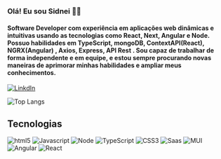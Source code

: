 ### Olá! Eu sou Sidnei 🖐🏽

#### Software Developer com experiência em aplicações web dinâmicas e intuitivas usando as tecnologias como React, Next, Angular e Node. Possuo habilidades em TypeScript, mongoDB, ContextAPI(React), NGRX(Angular) , Axios, Express, API Rest . Sou capaz de trabalhar de forma independente e em equipe, e estou sempre procurando novas maneiras de aprimorar minhas habilidades e ampliar meus conhecimentos.



[![LinkdIn](https://img.shields.io/badge/LinkedIn-0077B5?style=for-the-badge&logo=linkedin&logoColor=white)](https://www.linkedin.com/in/sidnei-da-rocha-silva-89657613a/)

![Top Langs](https://github-readme-stats.vercel.app/api/top-langs/?username=sidneidarochasilva&donut_vertical_chart=true)

## Tecnologias

<div style="display: inline-block">
  <img  alt='html5' src='https://img.shields.io/badge/HTML5-E34F26?style=for-the-badge&logo=html5&logoColor=white'/>
  <img  alt='Javascript' src='https://img.shields.io/badge/JavaScript-F7DF1E?style=for-the-badge&logo=javascript&logoColor=black'/>
  <img  alt='Node' src='https://img.shields.io/badge/Node.js-43853D?style=for-the-badge&logo=node.js&logoColor=white'/>
  <img  alt='TypeScript' src='https://img.shields.io/badge/TypeScript-007ACC?style=for-the-badge&logo=typescript&logoColor=white'/>
  <img  alt='CSS3' src='https://img.shields.io/badge/CSS3-1572B6?style=for-the-badge&logo=css3&logoColor=white'/>
  <img  alt='Saas' src='https://img.shields.io/badge/Sass-CC6699?style=for-the-badge&logo=sass&logoColor=white'/>
  <img  alt='MUI' src='https://img.shields.io/badge/Material--UI-0081CB?style=for-the-badge&logo=material-ui&logoColor=white'/>
  <img  alt='Angular' src='https://img.shields.io/badge/Angular-DD0031?style=for-the-badge&logo=angular&logoColor=white'/>
  <img  alt='React' src='https://img.shields.io/badge/React-20232A?style=for-the-badge&logo=react&logoColor=61DAFB'/>
</div>

